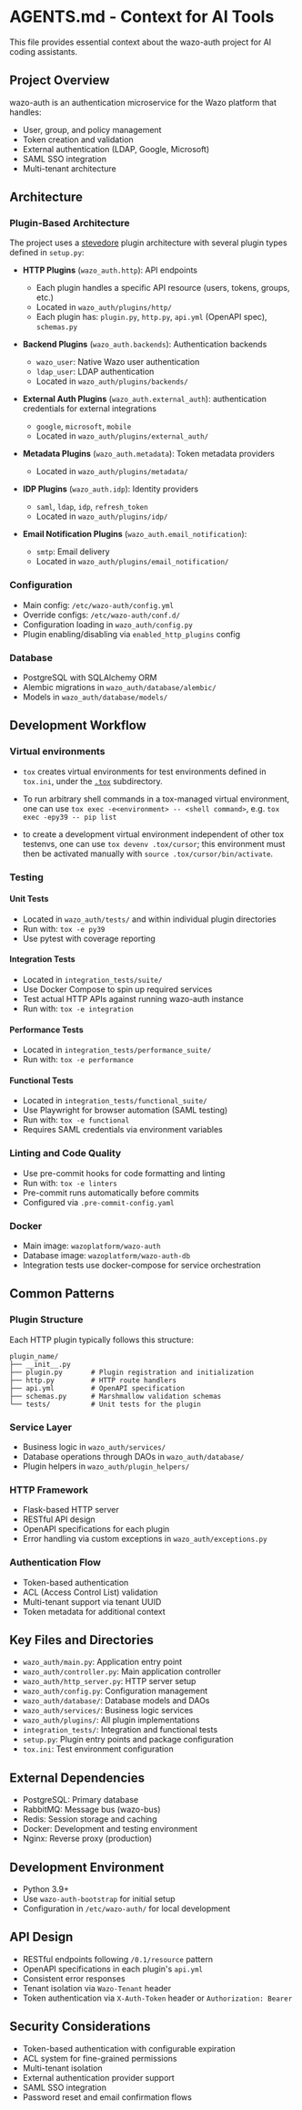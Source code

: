 # AGENTS.md - Context for AI Tools

This file provides essential context about the wazo-auth project for AI coding assistants.

## Project Overview

wazo-auth is an authentication microservice for the Wazo platform that handles:

- User, group, and policy management
- Token creation and validation
- External authentication (LDAP, Google, Microsoft)
- SAML SSO integration
- Multi-tenant architecture

## Architecture

### Plugin-Based Architecture

The project uses a [stevedore](https://docs.openstack.org/stevedore/latest/user/index.html) plugin architecture with several plugin types defined in `setup.py`:

- **HTTP Plugins** (`wazo_auth.http`): API endpoints
   - Each plugin handles a specific API resource (users, tokens, groups, etc.)
   - Located in `wazo_auth/plugins/http/`
   - Each plugin has: `plugin.py`, `http.py`, `api.yml` (OpenAPI spec), `schemas.py`

- **Backend Plugins** (`wazo_auth.backends`): Authentication backends
   - `wazo_user`: Native Wazo user authentication
   - `ldap_user`: LDAP authentication
   - Located in `wazo_auth/plugins/backends/`

- **External Auth Plugins** (`wazo_auth.external_auth`): authentication credentials for external integrations
   - `google`, `microsoft`, `mobile`
   - Located in `wazo_auth/plugins/external_auth/`

- **Metadata Plugins** (`wazo_auth.metadata`): Token metadata providers
   - Located in `wazo_auth/plugins/metadata/`

- **IDP Plugins** (`wazo_auth.idp`): Identity providers
   - `saml`, `ldap`, `idp`, `refresh_token`
   - Located in `wazo_auth/plugins/idp/`

- **Email Notification Plugins** (`wazo_auth.email_notification`):
   - `smtp`: Email delivery
   - Located in `wazo_auth/plugins/email_notification/`

### Configuration

- Main config: `/etc/wazo-auth/config.yml`
- Override configs: `/etc/wazo-auth/conf.d/`
- Configuration loading in `wazo_auth/config.py`
- Plugin enabling/disabling via `enabled_http_plugins` config

### Database

- PostgreSQL with SQLAlchemy ORM
- Alembic migrations in `wazo_auth/database/alembic/`
- Models in `wazo_auth/database/models/`

## Development Workflow

### Virtual environments

- `tox` creates virtual environments for test environments defined in `tox.ini`, under the [`.tox`](.tox) subdirectory.

- To run arbitrary shell commands in a tox-managed virtual environment, one can use `tox exec -e<environment> -- <shell command>`, e.g. `tox exec -epy39 -- pip list`

- to create a development virtual environment independent of other tox testenvs, one can use `tox devenv .tox/cursor`; this environment must then be activated manually with `source .tox/cursor/bin/activate`.
### Testing

#### Unit Tests

- Located in `wazo_auth/tests/` and within individual plugin directories
- Run with: `tox -e py39`
- Use pytest with coverage reporting

#### Integration Tests

- Located in `integration_tests/suite/`
- Use Docker Compose to spin up required services
- Test actual HTTP APIs against running wazo-auth instance
- Run with: `tox -e integration`

#### Performance Tests

- Located in `integration_tests/performance_suite/`
- Run with: `tox -e performance`

#### Functional Tests

- Located in `integration_tests/functional_suite/`
- Use Playwright for browser automation (SAML testing)
- Run with: `tox -e functional`
- Requires SAML credentials via environment variables

### Linting and Code Quality

- Use pre-commit hooks for code formatting and linting
- Run with: `tox -e linters`
- Pre-commit runs automatically before commits
- Configured via `.pre-commit-config.yaml`

### Docker

- Main image: `wazoplatform/wazo-auth`
- Database image: `wazoplatform/wazo-auth-db`
- Integration tests use docker-compose for service orchestration

## Common Patterns

### Plugin Structure

Each HTTP plugin typically follows this structure:

```
plugin_name/
├── __init__.py
├── plugin.py       # Plugin registration and initialization
├── http.py         # HTTP route handlers
├── api.yml         # OpenAPI specification
├── schemas.py      # Marshmallow validation schemas
└── tests/          # Unit tests for the plugin
```

### Service Layer

- Business logic in `wazo_auth/services/`
- Database operations through DAOs in `wazo_auth/database/`
- Plugin helpers in `wazo_auth/plugin_helpers/`

### HTTP Framework

- Flask-based HTTP server
- RESTful API design
- OpenAPI specifications for each plugin
- Error handling via custom exceptions in `wazo_auth/exceptions.py`

### Authentication Flow

- Token-based authentication
- ACL (Access Control List) validation
- Multi-tenant support via tenant UUID
- Token metadata for additional context

## Key Files and Directories

- `wazo_auth/main.py`: Application entry point
- `wazo_auth/controller.py`: Main application controller
- `wazo_auth/http_server.py`: HTTP server setup
- `wazo_auth/config.py`: Configuration management
- `wazo_auth/database/`: Database models and DAOs
- `wazo_auth/services/`: Business logic services
- `wazo_auth/plugins/`: All plugin implementations
- `integration_tests/`: Integration and functional tests
- `setup.py`: Plugin entry points and package configuration
- `tox.ini`: Test environment configuration

## External Dependencies

- PostgreSQL: Primary database
- RabbitMQ: Message bus (wazo-bus)
- Redis: Session storage and caching
- Docker: Development and testing environment
- Nginx: Reverse proxy (production)

## Development Environment

- Python 3.9+
- Use `wazo-auth-bootstrap` for initial setup
- Configuration in `/etc/wazo-auth/` for local development

## API Design

- RESTful endpoints following `/0.1/resource` pattern
- OpenAPI specifications in each plugin's `api.yml`
- Consistent error responses
- Tenant isolation via `Wazo-Tenant` header
- Token authentication via `X-Auth-Token` header or `Authorization: Bearer`

## Security Considerations

- Token-based authentication with configurable expiration
- ACL system for fine-grained permissions
- Multi-tenant isolation
- External authentication provider support
- SAML SSO integration
- Password reset and email confirmation flows
